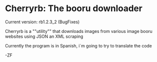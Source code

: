 # Cherryrb: The booru downloader

Current version: rb1.2.3_2 (BugFixes)

Cherryrb is a ""utility"" that downloads images from various image booru websites using JSON an XML scraping

Currently the program is in Spanish, i´m going to try to translate the code

-ZF
